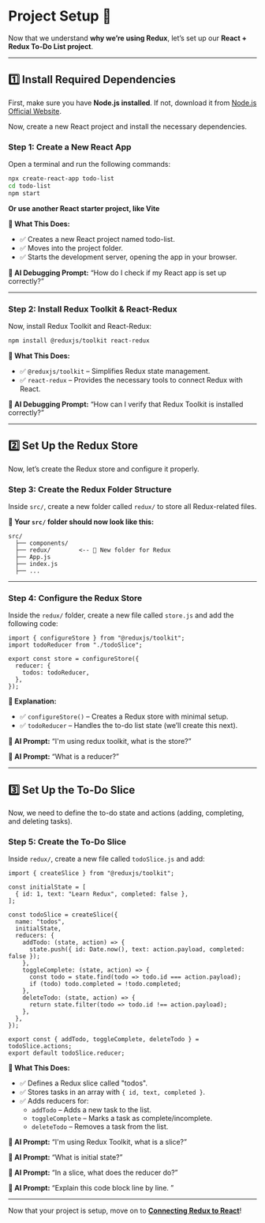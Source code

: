 # **Project Setup** 🚀

Now that we understand **why we’re using Redux**, let’s set up our **React + Redux To-Do List project**.

---

## **1️⃣ Install Required Dependencies**

First, make sure you have **Node.js installed**. If not, download it from [Node.js Official Website](https://nodejs.org/).

Now, create a new React project and install the necessary dependencies.

### **Step 1: Create a New React App**

Open a terminal and run the following commands:

```sh
npx create-react-app todo-list
cd todo-list
npm start
```

**Or use another React starter project, like Vite**

**📌 What This Does:**
- ✅ Creates a new React project named todo-list.
- ✅ Moves into the project folder.
- ✅ Starts the development server, opening the app in your browser.

**📌 AI Debugging Prompt:** “How do I check if my React app is set up correctly?”

---

### Step 2: Install Redux Toolkit & React-Redux

Now, install Redux Toolkit and React-Redux:

```sh
npm install @reduxjs/toolkit react-redux
```

**📌 What This Does:**
- ✅ `@reduxjs/toolkit` – Simplifies Redux state management.
- ✅ `react-redux` – Provides the necessary tools to connect Redux with React.

**📌 AI Debugging Prompt:** “How can I verify that Redux Toolkit is installed correctly?”

---

## 2️⃣ Set Up the Redux Store

Now, let’s create the Redux store and configure it properly.

### Step 3: Create the Redux Folder Structure

Inside `src/`, create a new folder called `redux/` to store all Redux-related files.

**📌 Your `src/` folder should now look like this:**

```
src/
  ├── components/   
  ├── redux/        <-- 📂 New folder for Redux
  ├── App.js
  ├── index.js
  ├── ...
```

---

### Step 4: Configure the Redux Store

Inside the `redux/` folder, create a new file called `store.js` and add the following code:

```JS
import { configureStore } from "@reduxjs/toolkit";
import todoReducer from "./todoSlice";

export const store = configureStore({
  reducer: {
    todos: todoReducer,
  },
});
```

**📌 Explanation:**
- ✅ `configureStore()` – Creates a Redux store with minimal setup.
- ✅ `todoReducer` – Handles the to-do list state (we’ll create this next).

**📌 AI Prompt:** “I'm using redux toolkit, what is the store?”

**📌 AI Prompt:** “What is a reducer?”

---

## 3️⃣ Set Up the To-Do Slice

Now, we need to define the to-do state and actions (adding, completing, and deleting tasks).

### Step 5: Create the To-Do Slice

Inside `redux/`, create a new file called `todoSlice.js` and add:

```JS
import { createSlice } from "@reduxjs/toolkit";

const initialState = [
  { id: 1, text: "Learn Redux", completed: false },
];

const todoSlice = createSlice({
  name: "todos",
  initialState,
  reducers: {
    addTodo: (state, action) => {
      state.push({ id: Date.now(), text: action.payload, completed: false });
    },
    toggleComplete: (state, action) => {
      const todo = state.find(todo => todo.id === action.payload);
      if (todo) todo.completed = !todo.completed;
    },
    deleteTodo: (state, action) => {
      return state.filter(todo => todo.id !== action.payload);
    },
  },
});

export const { addTodo, toggleComplete, deleteTodo } = todoSlice.actions;
export default todoSlice.reducer;
```

**📌 What This Does:**
- ✅ Defines a Redux slice called "todos".
- ✅ Stores tasks in an array with `{ id, text, completed }`.
- ✅ Adds reducers for:
  -	`addTodo` – Adds a new task to the list.
  -	`toggleComplete` – Marks a task as complete/incomplete.
  -	`deleteTodo` – Removes a task from the list.

**📌 AI Prompt:** “I'm using Redux Toolkit, what is a slice?”

**📌 AI Prompt:** “What is initial state?”

**📌 AI Prompt:** “In a slice, what does the reducer do?”

**📌 AI Prompt:** “Explain this code block line by line. <include the code block above>”

---

Now that your project is setup, move on to **[Connecting Redux to React](3-connecting-redux.md)**!
